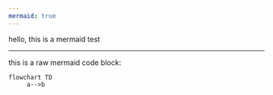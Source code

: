 ```yaml
---
mermaid: true
---
```


hello, this is a mermaid test

---

this is a raw mermaid code block:

```mermaid
flowchart TD
     a-->b
```
